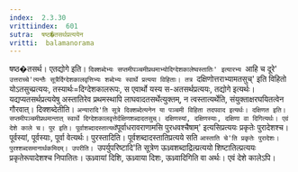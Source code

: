 ```yaml
---
index:  2.3.30
vrittiindex:  601
sutra:  षष्ठ�तसर्थप्रत्ययेन
vritti:  balamanorama 
---
```


षष्ठ�तसर्थ। एतद्योगे इति। `दिक्शब्देभ्यः सप्तमीपञ्चमीप्रथमाभ्योदिग्देशकालेष्वस्तातिः' इत्यारभ्य `आहि च दूरे' `उत्तराच्चे'त्यन्तैः सूत्रैर्दिग्देशकालवृत्तिभ्यः शब्देभ्यः स्वार्थे प्रत्यया विहिताः। तत्र `दक्षिणोत्तराभ्यामतसुच्' इति विहितो योऽतसुच्प्रत्ययः, तस्यार्थः=दिग्देशकालरूपः, स एवार्थो यस्य स-अतसर्थप्रत्ययः, तद्योगे इत्यर्थः। यद्यप्यतसर्थप्रत्ययेषु अस्तातिरेव प्रथमस्थापि लाघवादतसर्थेत्युक्तम्, न त्वस्तात्यर्थेति, संयुक्ताक्षरघयितत्वेन गौरवात्। दिक्शब्देतीति। `अन्यारादि'ति सूत्रे दिक्शब्देत्यनेन या पञ्चमी विहिता तदपवाद इत्यर्थः। दक्षिणत इति। सप्तमीपञ्चमीप्रथमान्तात् स्वार्थे दिग्देशकालवृत्तेर्दक्षिणशब्दादतसुच्। दक्षिणस्यां, दक्षिणस्याः, दक्षिणा वा दिगित्यर्थः। एवं देशे काले च। पुर इति। पूर्वाशब्दादस्तात्यर्थे`पूर्वाधरावराणामसि पुरधवश्चैषाम्' इत्यसिप्रत्ययः प्रकृतेः पुरादेशश्च। पूर्वस्यां, पूर्वस्याः, पूर्वा वेत्यर्थः। पुरस्तादिति। पूर्वशब्दादस्तातिप्रत्यये सति `आस्ताति चे'ति प्रकृतेः पुरादेशः। पुरश्शब्दसमानार्थकमिदम्। उपरीति। `उपर्युपरिष्टादि'ति सूत्रेण ऊध्र्वशब्दाद्रिल्प्रत्ययो शिष्टातिल्प्रत्ययः प्रकृतेरूपादेशश्च निपातितः। ऊध्र्वायां दिशि, ऊध्र्वाया दिशः, ऊध्र्वादिगिति वा अर्थः। एवं देशे कालेऽपि।

